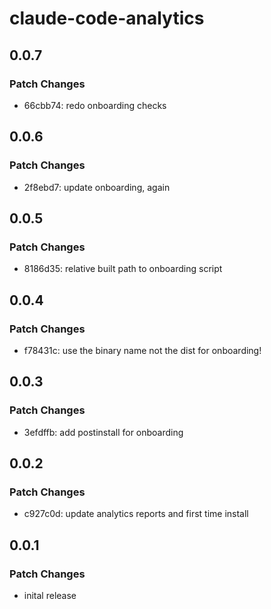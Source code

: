 # claude-code-analytics

## 0.0.7

### Patch Changes

- 66cbb74: redo onboarding checks

## 0.0.6

### Patch Changes

- 2f8ebd7: update onboarding, again

## 0.0.5

### Patch Changes

- 8186d35: relative built path to onboarding script

## 0.0.4

### Patch Changes

- f78431c: use the binary name not the dist for onboarding!

## 0.0.3

### Patch Changes

- 3efdffb: add postinstall for onboarding

## 0.0.2

### Patch Changes

- c927c0d: update analytics reports and first time install

## 0.0.1

### Patch Changes

- inital release
